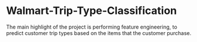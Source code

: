 # Walmart-Trip-Type-Classification
The main highlight of the project is performing feature engineering, to predict customer trip types based on the items that the customer purchase.

